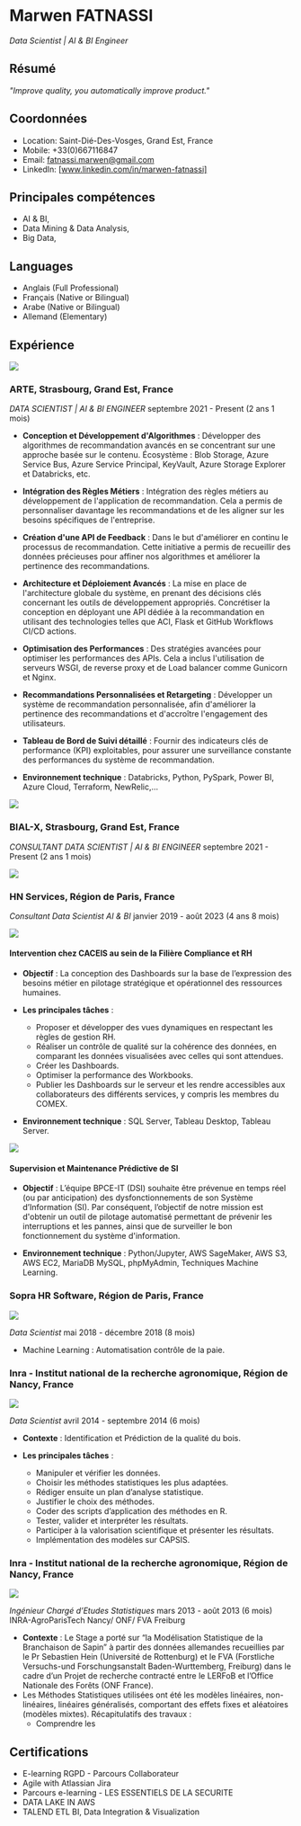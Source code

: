 # Marwen FATNASSI
*Data Scientist | AI & BI Engineer*

## Résumé
*"Improve quality, you automatically improve product."*

## Coordonnées
- Location: Saint-Dié-Des-Vosges, Grand Est, France
- Mobile: +33(0)667116847
- Email: fatnassi.marwen@gmail.com
- LinkedIn: [www.linkedin.com/in/marwen-fatnassi]

## Principales compétences
- AI & BI,
- Data Mining & Data Analysis,
- Big Data,

## Languages
- Anglais (Full Professional)
- Français (Native or Bilingual)
- Arabe (Native or Bilingual)
- Allemand (Elementary)

## Expérience

![ ](/assets/img/arte_logo.jpg)

### ARTE, Strasbourg, Grand Est, France 

*DATA SCIENTIST | AI & BI ENGINEER*
septembre 2021 - Present (2 ans 1 mois)

- **Conception et Développement d'Algorithmes** : Développer des algorithmes de recommandation avancés en se concentrant sur une approche basée sur le contenu. Écosystème : Blob Storage, Azure Service Bus, Azure Service Principal, KeyVault, Azure Storage Explorer et Databricks, etc.

- **Intégration des Règles Métiers** : Intégration des règles métiers au développement de l'application de recommandation. Cela a permis de personnaliser davantage les recommandations et de les aligner sur les besoins spécifiques de l'entreprise.

- **Création d'une API de Feedback** : Dans le but d'améliorer en continu le processus de recommandation. Cette initiative a permis de recueillir des données précieuses pour affiner nos algorithmes et améliorer la pertinence des recommandations.

- **Architecture et Déploiement Avancés** : La mise en place de l'architecture globale du système, en prenant des décisions clés concernant les outils de développement appropriés. Concrétiser la conception en déployant une API dédiée à la recommandation en utilisant des technologies telles que ACI, Flask et GitHub Workflows CI/CD actions.

- **Optimisation des Performances** : Des stratégies avancées pour optimiser les performances des APIs. Cela a inclus l'utilisation de serveurs WSGI, de reverse proxy et de Load balancer comme Gunicorn et Nginx.

- **Recommandations Personnalisées et Retargeting** : Développer un système de recommandation personnalisée, afin d'améliorer la pertinence des recommandations et d'accroître l'engagement des utilisateurs.

- **Tableau de Bord de Suivi détaillé** : Fournir des indicateurs clés de performance (KPI) exploitables, pour assurer une surveillance constante des performances du système de recommandation.

- **Environnement technique** : Databricks, Python, PySpark, Power BI, Azure Cloud, Terraform, NewRelic,...


![ ](/assets/img/bialx_logo.jpg)

### BIAL-X, Strasbourg, Grand Est, France

*CONSULTANT DATA SCIENTIST | AI & BI ENGINEER*
septembre 2021 - Present (2 ans 1 mois)

![ ](assets/img/hn_logo.jpg)

### HN Services, Région de Paris, France

*Consultant Data Scientist AI & BI*
janvier 2019 - août 2023 (4 ans 8 mois)

![ ](/assets/img/caceis_logo.jpg)

#### Intervention chez CACEIS au sein de la Filière Compliance et RH 
- **Objectif** : La conception des Dashboards sur la base de l’expression des besoins métier en pilotage stratégique et opérationnel des ressources humaines.

- **Les principales tâches** :
    - Proposer et développer des vues dynamiques en respectant les règles de gestion RH.
    - Réaliser un contrôle de qualité sur la cohérence des données, en comparant les données visualisées avec celles qui sont attendues.
    - Créer les Dashboards.
    - Optimiser la performance des Workbooks.
    - Publier les Dashboards sur le serveur et les rendre accessibles aux collaborateurs des différents services, y compris les membres du COMEX.

- **Environnement technique** : SQL Server, Tableau Desktop, Tableau Server.

![ ](/assets/img/bpce_logo.jpg)

#### Supervision et Maintenance Prédictive de SI
- **Objectif** : L’équipe BPCE-IT (DSI) souhaite être prévenue en temps réel (ou par anticipation) des dysfonctionnements de son Système d’Information (SI). Par conséquent, l’objectif de notre mission est d'obtenir un outil de pilotage automatisé permettant de prévenir les interruptions et les pannes, ainsi que de surveiller le bon fonctionnement du système d'information.

- **Environnement technique** : Python/Jupyter, AWS SageMaker, AWS S3, AWS EC2, MariaDB MySQL, phpMyAdmin, Techniques Machine Learning.


### Sopra HR Software, Région de Paris, France

![](assets/img/sopra_logo.jpg)

*Data Scientist*
mai 2018 - décembre 2018 (8 mois)

- Machine Learning : Automatisation contrôle de la paie.

### Inra - Institut national de la recherche agronomique, Région de Nancy, France

![](assets/img/inra_logo.jpg)

*Data Scientist*
avril 2014 - septembre 2014 (6 mois)

- **Contexte** : Identification et Prédiction de la qualité du bois.

- **Les principales tâches** :
    - Manipuler et vérifier les données.
    - Choisir les méthodes statistiques les plus adaptées.
    - Rédiger ensuite un plan d’analyse statistique.
    - Justifier le choix des méthodes.
    - Coder des scripts d’application des méthodes en R.
    - Tester, valider et interpréter les résultats.
    - Participer à la valorisation scientifique et présenter les résultats.
    - Implémentation des modèles sur CAPSIS.


### Inra - Institut national de la recherche agronomique, Région de Nancy, France

![](assets/img/inra_logo.jpg)

*Ingénieur Chargé d’Etudes Statistiques*
mars 2013 - août 2013 (6 mois)
INRA-AgroParisTech Nancy/ ONF/ FVA Freiburg

- **Contexte** : Le Stage a porté sur “la Modélisation Statistique de la Branchaison de Sapin” à partir des données allemandes recueillies par le Pr Sebastien Hein (Université de Rottenburg) et le FVA (Forstliche Versuchs-und Forschungsanstalt Baden-Wurttemberg, Freiburg) dans le cadre d’un Projet de recherche contracté entre le LERFoB et l’Office Nationale des Forêts (ONF France).
- Les Méthodes Statistiques utilisées ont été les modèles linéaires, non-linéaires, linéaires généralisés, comportant des effets fixes et aléatoires (modèles mixtes).
  Récapitulatifs des travaux :
  - Comprendre les

## Certifications
- E-learning RGPD - Parcours Collaborateur
- Agile with Atlassian Jira
- Parcours e-learning - LES ESSENTIELS DE LA SECURITE
- DATA LAKE IN AWS
- TALEND ETL BI, Data Integration & Visualization
